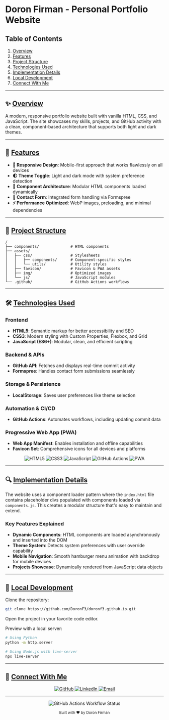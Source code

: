 # Doron Firman - Personal Portfolio Website

## Table of Contents
1. [Overview](#-overview)
2. [Features](#-features)
3. [Project Structure](#-project-structure)
4. [Technologies Used](#️-technologies-used)
5. [Implementation Details](#-implementation-details)
6. [Local Development](#-local-development)
7. [Connect With Me](#-connect-with-me)

---

## ✨ [Overview](#-overview)

A modern, responsive portfolio website built with vanilla HTML, CSS, and JavaScript. The site showcases my skills, projects, and GitHub activity with a clean, component-based architecture that supports both light and dark themes.

---

## 🚀 [Features](#-features)

- **📱 Responsive Design**: Mobile-first approach that works flawlessly on all devices  
- **🌓 Theme Toggle**: Light and dark mode with system preference detection  
- **🧩 Component Architecture**: Modular HTML components loaded dynamically  
- **📝 Contact Form**: Integrated form handling via Formspree  
- **⚡ Performance Optimized**: WebP images, preloading, and minimal dependencies  

---

## 📂 [Project Structure](#-project-structure)

```
/
├── components/              # HTML components
├── assets/
│   ├── css/                 # Stylesheets
│   │   ├── components/      # Component-specific styles
│   │   └── utils/           # Utility styles
│   ├── favicon/             # Favicon & PWA assets
│   ├── img/                 # Optimized images
│   └── js/                  # JavaScript modules
└── .github/                 # GitHub Actions workflows
```

---

## 🛠️ [Technologies Used](#️-technologies-used)

### Frontend
- **HTML5**: Semantic markup for better accessibility and SEO  
- **CSS3**: Modern styling with Custom Properties, Flexbox, and Grid  
- **JavaScript (ES6+)**: Modular, clean, and efficient scripting  

### Backend & APIs
- **GitHub API**: Fetches and displays real-time commit activity  
- **Formspree**: Handles contact form submissions seamlessly  

### Storage & Persistence
- **LocalStorage**: Saves user preferences like theme selection  

### Automation & CI/CD
- **GitHub Actions**: Automates workflows, including updating commit data  

### Progressive Web App (PWA)
- **Web App Manifest**: Enables installation and offline capabilities  
- **Favicon Set**: Comprehensive icons for all devices and platforms  

<p align="center">
    <img alt="HTML5" src="https://img.shields.io/badge/HTML5-E34F26?style=for-the-badge&amp;logo=html5&amp;logoColor=white">
    <img alt="CSS3" src="https://img.shields.io/badge/CSS3-1572B6?style=for-the-badge&amp;logo=css3&amp;logoColor=white">
    <img alt="JavaScript" src="https://img.shields.io/badge/JavaScript-F7DF1E?style=for-the-badge&amp;logo=javascript&amp;logoColor=black">
    <img alt="GitHub Actions" src="https://img.shields.io/badge/GitHub%20Actions-2088FF?style=for-the-badge&amp;logo=github-actions&amp;logoColor=white">
    <img alt="PWA" src="https://img.shields.io/badge/PWA-5A0FC8?style=for-the-badge&amp;logo=googlechrome&amp;logoColor=white">
</p>

---

## 🔍 [Implementation Details](#-implementation-details)

The website uses a component loader pattern where the `index.html` file contains placeholder divs populated with components loaded via `components.js`. This creates a modular structure that's easy to maintain and extend.

### Key Features Explained

- **Dynamic Components**: HTML components are loaded asynchronously and inserted into the DOM  
- **Theme System**: Detects system preferences with user override capability  
- **Mobile Navigation**: Smooth hamburger menu animation with backdrop for mobile devices  
- **Projects Showcase**: Dynamically rendered from JavaScript data objects  

---

## 🧪 [Local Development](#-local-development)

Clone the repository:

```bash
git clone https://github.com/DoronF3/doronf3.github.io.git
```

Open the project in your favorite code editor.

Preview with a local server:

```bash
# Using Python
python -m http.server

# Using Node.js with live-server
npx live-server
```

---

## 📱 [Connect With Me](#-connect-with-me)

<p align="center">
    <a href="https://github.com/DoronF3">
        <img alt="GitHub" src="https://img.shields.io/badge/GitHub-DoronF3-181717?style=for-the-badge&amp;logo=github">
    </a>
    <a href="https://linkedin.com/in/DoronF3">
        <img alt="LinkedIn" src="https://img.shields.io/badge/LinkedIn-DoronF3-0A66C2?style=for-the-badge&amp;logo=linkedin">
    </a>
    <a href="mailto:doronfi3@gmail.com">
        <img alt="Email" src="https://img.shields.io/badge/Email-doronfi3@gmail.com-EA4335?style=for-the-badge&amp;logo=gmail">
    </a>
</p>

---

<p align="center">
    <img alt="GitHub Actions Workflow Status" src="https://img.shields.io/github/actions/workflow/status/DoronF3/doronf3.github.io/update-commits.yml?style=for-the-badge&amp;logo=github-actions&amp;label=GitHub Activity">
</p>

<p align="center">
    <sub>Built with ❤️ by Doron Firman</sub>
</p>